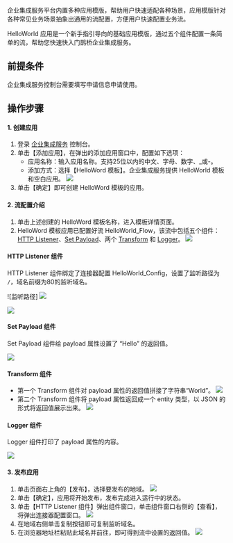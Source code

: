 企业集成服务平台内置多种应用模版，帮助用户快速适配各种场景，应用模版针对各种常见业务场景抽象出通用的流配置，方便用户快速配置业务流。



HelloWorld 应用是一个新手指引导向的基础应用模版，通过五个组件配置一条简单的流，帮助您快速快入门鹊桥企业集成服务。


## 前提条件

企业集成服务控制台需要填写申请信息申请使用。


## 操作步骤

#### 1. 创建应用

1. 登录 [企业集成服务](https://console.cloud.tencent.com/eis) 控制台。
2. 单击【添加应用】，在弹出的添加应用窗口中，配置如下选项：
	- 应用名称：输入应用名称。支持25位以内的中文、字母、数字、\_或-。
	- 添加方式：选择【HelloWord 模板】。企业集成服务提供 HelloWorld 模板和空白应用。
![](https://main.qcloudimg.com/raw/45151dbce9c84131605e6b189c85167f.png)
3. 单击【确定】即可创建 HelloWord 模板的应用。



#### 2. 流配置介绍

1. 单击上述创建的 HelloWord 模板名称，进入模板详情页面。
2. HelloWord 模板应用已配置好流 HelloWorld_Flow，该流中包括五个组件：[HTTP Listener](#httplistener)、[Set Payload](#"setpayload)、两个 [Transform](#transform) 和 [Logger](#logger)。
![](https://main.qcloudimg.com/raw/8f95869b0f6d609d6d10ba17902cad58.jpg)

<span id="httplistener"></span>

#### HTTP Listener 组件
HTTP Listener 组件绑定了连接器配置 HelloWorld_Config，设置了监听路径为 `/`，域名前缀为80的监听域名。

![监听路径]
![](https://main.qcloudimg.com/raw/325ee8228e4408f82b1389126b7c5860.jpg)


![](https://main.qcloudimg.com/raw/eac6eeaa4c6327caabfd6a5f6384b3aa.jpg)


<span id="setpayload"></span>

#### Set Payload 组件
Set Payload 组件给 payload 属性设置了 “Hello” 的返回值。

![](https://main.qcloudimg.com/raw/fb582f19bd8d87f2ca38275449fae64f.jpg)


<span id="transform"></span>

#### Transform 组件

- 第一个 Transform 组件对 payload 属性的返回值拼接了字符串“World”。
![](https://main.qcloudimg.com/raw/aaf231c8c0846fddb4bf00c4653f4e8f.jpg)
- 第二个 Transform 组件将 payload 属性返回成一个 entity 类型，以 JSON 的形式将返回值展示出来。
![](https://main.qcloudimg.com/raw/592e72a77a537eebc4bd6f943d5b6572.jpg)

<span id="logger"></span>

#### Logger 组件
Logger 组件打印了 payload 属性的内容。

![](https://main.qcloudimg.com/raw/8de092920ff086fc7b1c899b6d33cdef.jpg)


#### 3. 发布应用

1. 单击页面右上角的【发布】，选择要发布的地域。
![](https://main.qcloudimg.com/raw/f345d5eb6dda3c6ea542562b9d953458.jpg)
2. 单击【确定】，应用将开始发布，发布完成进入运行中的状态。
3. 单击【HTTP Listener 组件】弹出组件窗口，单击组件窗口右侧的【查看】，将弹出连接器配置窗口。
![](https://main.qcloudimg.com/raw/572b86dd81e88bc85bab318c0915800d.jpg)
4. 在地域右侧单击复制按钮即可复制监听域名。
5. 在浏览器地址栏粘贴此域名并前往，即可得到流中设置的返回值。
![](https://main.qcloudimg.com/raw/83294d535443c7297c6d5246878e0f4f.jpg)


